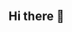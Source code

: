 ## Hi there 👋

<!--
**hongwoomin02/hongwoomin02** is a ✨ _special_ ✨ repository because its `README.md` (this file) appears on your GitHub profile.

Here are some ideas to get you started:

## 🔭 I’m currently studying on PKNU  ...
## 🌱 I’m currently learning Computer Engineering
